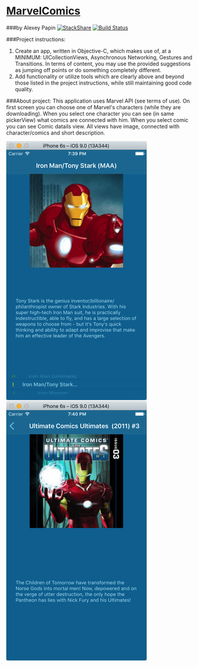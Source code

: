 # [MarvelComics](https://teamtreehouse.com/projects/build-a-full-objectivec-app)
###by Alexey Papin  [![StackShare](https://img.shields.io/badge/tech-stack-0690fa.svg?style=flat)](https://stackshare.io/zzheads/zzheads-at-gmail-com) [![Build Status](https://travis-ci.org/Jintin/Swimat.svg?branch=master)](https://travis-ci.org/Jintin/Swimat)

###Project instructions:

1) Create an app, written in Objective-C, which makes use of, at a MINIMUM: UICollectionViews, Asynchronous Networking, Gestures and Transitions. In terms of content, you may use the provided suggestions as jumping off points or do something completely different.
2) Add functionality or utilize tools which are clearly above and beyond those listed in the project instructions, while still maintaining good code quality.

###About project:
This application uses Marvel API (see terms of use).
On first screen you can choose one of Marvel's characters (while they are downloading).
When you select one character you can see (in same pickerView) what comics are connected with him.
When you select comic you can see Comic datails view.
All views have image, connected with character/comics and short description.

<img src="Снимок экрана 2016-12-26 в 19.39.35.png">
<img src="Снимок экрана 2016-12-26 в 19.40.14.png">
